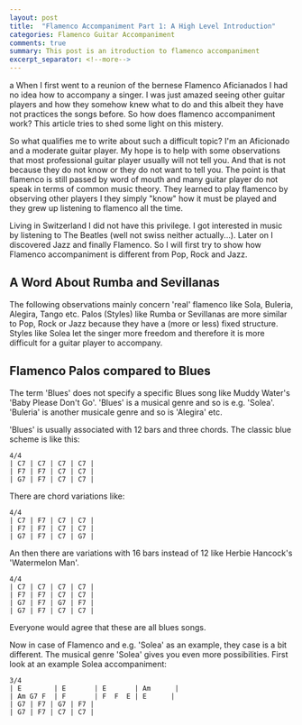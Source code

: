 ```yaml
---
layout: post
title:  "Flamenco Accompaniment Part 1: A High Level Introduction"
categories: Flamenco Guitar Accompaniment
comments: true
summary: This post is an itroduction to flamenco accompaniment 
excerpt_separator: <!--more-->
---
```

a
When I first went to a reunion of the bernese Flamenco Aficianados I had no idea how to accompany a singer. I was just amazed seeing other guitar players and how they somehow knew what to do and this albeit they have not practices the songs before. So how does flamenco accompaniment work? This article tries to shed some light on this mistery.
<!--more-->

So what qualifies me to write about such a difficult topic? I'm an Aficionado and a moderate guitar player. My hope is to help with some observations that most professional guitar player usually will not tell you. And that is not because they do not know or they do not want to tell you. The point is that flamenco is still passed by word of mouth and many guitar player do not speak in terms of common music theory. They learned to play flamenco by observing other players I they simply "know" how it must be played and they grew up listening to flamenco all the time.

Living in Switzerland I did not have this privilege. I got interested in music by listening to The Beatles (well not swiss neither actually...). Later on I discovered Jazz and finally Flamenco. So I will first try to show how Flamenco accompaniment is different from Pop, Rock and Jazz.

## A Word About Rumba and Sevillanas
The following observations mainly concern 'real' flamenco like Sola, Buleria, Alegira, Tango etc. Palos (Styles) like Rumba or Sevillanas are more similar to Pop, Rock or Jazz because they have a (more or less) fixed structure. Styles like Solea let the singer more freedom and therefore it is more difficult for a guitar player to accompany.

## Flamenco Palos compared to Blues
The term 'Blues' does not specify a specific Blues song like Muddy Water's 'Baby Please Don't Go'. 'Blues' is a musical genre and so is e.g. 'Solea'. 'Buleria' is another musicale genre and so is 'Alegira' etc.

'Blues' is usually associated with 12 bars and three chords. The classic blue scheme is like this:

```
4/4
| C7 | C7 | C7 | C7 | 
| F7 | F7 | C7 | C7 | 
| G7 | F7 | C7 | C7 | 
```
There are chord variations like:

```
4/4
| C7 | F7 | C7 | C7 | 
| F7 | F7 | C7 | C7 | 
| G7 | F7 | C7 | G7 | 
```

An then there are variations with 16 bars instead of 12 like Herbie Hancock's 'Watermelon Man'.

```
4/4
| C7 | C7 | C7 | C7 | 
| F7 | F7 | C7 | C7 | 
| G7 | F7 | G7 | F7 | 
| G7 | F7 | C7 | C7 |
```

Everyone would agree that these are all blues songs.

Now in case of Flamenco and e.g. 'Solea' as an example, they case is a bit different. The musical genre 'Solea' gives you even more possibilities. First look at an example Solea accompaniment:

```
3/4
| E        | E       | E       | Am      | 
| Am G7 F  | F       | F  F  E | E      | 
| G7 | F7 | G7 | F7 | 
| G7 | F7 | C7 | C7 |
```